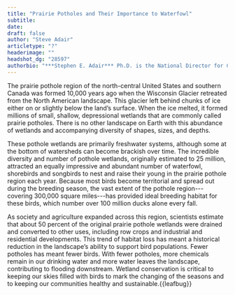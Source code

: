 ```yaml
---
title: "Prairie Potholes and Their Importance to Waterfowl"
subtitle:
date: 
draft: false
author: "Steve Adair"
articletype: "?"
headerimage: ""
headshot_dg: "28597"
authorbio: "***Stephen E. Adair*** Ph.D. is the National Director for Conservation Strategy for [Ducks Unlimited, Inc.](https://www.ducks.org/) Dr. Adair received his  doctorate  in  wildlife  ecology  from  [Utah State University](https://www.usu.edu/), his M.S. in wildlife management from [Texas A&M University](https://www.tamu.edu/) and his B.S. in biology from the [University of Texas at Austin](https://www.utexas.edu/). Before assuming his current national role, he served as the di-rector of operations for DU’s Great Plains Region for 12 years. Dr. Adair has exten-sive experience across North America in conservation program development, im-plementation, and evaluation. Dr. Adair lives in Bismarck, North Dakota with his wife Laura and has two children in college."
---
```


The  prairie  pothole  region  of  the  north-central United States and southern Canada was formed 10,000 years ago when the Wisconsin Glacier retreated from the North American landscape. This glacier left behind chunks of ice either on or slightly below the land’s surface. When the ice melted, it formed millions of small, shallow, depressional wetlands that are commonly called prairie potholes. There is no other landscape on Earth with this abundance of wetlands and accompanying diversity of shapes, sizes, and depths.  

These pothole wetlands are primarily freshwater systems, although some at the bottom of watersheds can become brackish over time. The incredible diversity and number of pothole wetlands, originally estimated to 25 million, attracted an equally impressive and abundant number of waterfowl, shorebirds and songbirds to nest and raise their young in the prairie pothole region each year. Because most birds become territorial and spread out during the breeding season, the vast extent of the pothole region---covering 300,000 square miles---has provided ideal breeding habitat for these birds, which number over 100 million ducks alone every fall.  

As  society  and  agriculture  expanded  across this region, scientists estimate that about 50 percent of the original prairie pothole wetlands were drained and converted to other uses, including row crops and industrial and residential developments. This trend of habitat loss has meant a historical reduction in the landscape’s  ability to support bird populations. Fewer potholes has meant fewer birds. With fewer potholes, more chemicals remain in our drinking water and more water leaves the landscape, contributing to flooding downstream. Wetland conservation is critical to keeping our skies filled with birds to mark the changing of the seasons and to keeping our communities healthy and sustainable.{{leafbug}}